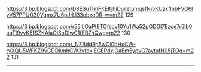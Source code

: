 
https://3.bp.blogspot.com/D8ESuTImFKEKjhiDuiletumqsfNj5KUzxflnbFVG6IyV57PPUO30Vgmx7U6pJrLl33obzqDR-w=m22 129

https://3.bp.blogspot.com/r55lLOaPtETOfsov10Yu1Wa52pODGl7Ezce7r5lb0aqTl9vyK51SZKAiaOlSoDlwC1fEB7hQwg=m22 130

https://3.bp.blogspot.com/_NZBdd3p5wOl0bHuCW-ryXQU5WFKZ9VCDDkmhCW3vfdkjEGEPdxjOaEm5ypvG7aytufH05jTOg=m22 131

- - - -
